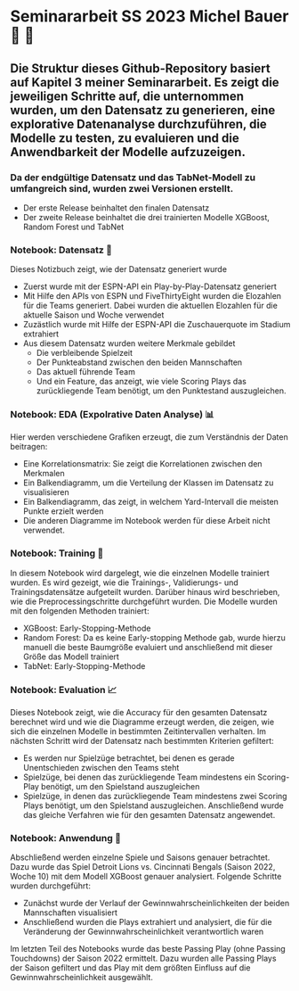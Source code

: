 # Seminararbeit SS 2023 Michel Bauer 📖	🏈
## Die Struktur dieses Github-Repository basiert auf Kapitel 3 meiner Seminararbeit. Es zeigt die jeweiligen Schritte auf, die unternommen wurden, um den Datensatz zu generieren, eine explorative Datenanalyse durchzuführen, die Modelle zu testen, zu evaluieren und die Anwendbarkeit der Modelle aufzuzeigen.

### Da der endgültige Datensatz und das TabNet-Modell zu umfangreich sind, wurden zwei Versionen erstellt.
- Der erste Release beinhaltet den finalen Datensatz
- Der zweite Release beinhaltet die drei trainierten Modelle XGBoost, Random Forest und TabNet

### Notebook: Datensatz 💾
Dieses Notizbuch zeigt, wie der Datensatz generiert wurde
- Zuerst wurde mit der ESPN-API ein Play-by-Play-Datensatz generiert
- Mit Hilfe den APIs von ESPN und FiveThirtyEight wurden die Elozahlen für die Teams generiert. Dabei wurden die aktuellen Elozahlen für die aktuelle Saison und Woche verwendet
- Zuzästlich wurde mit Hilfe der ESPN-API die Zuschauerquote im Stadium extrahiert
- Aus diesem Datensatz wurden weitere Merkmale gebildet
    - Die verbleibende Spielzeit
    - Der Punkteabstand zwischen den beiden Mannschaften
    - Das aktuell führende Team
    - Und ein Feature, das anzeigt, wie viele Scoring Plays das zurückliegende Team benötigt, um den Punktestand auszugleichen.

### Notebook: EDA (Expolrative Daten Analyse) 📊
Hier werden verschiedene Grafiken erzeugt, die zum Verständnis der Daten beitragen:
- Eine Korrelationsmatrix: Sie zeigt die Korrelationen zwischen den Merkmalen
- Ein Balkendiagramm, um die Verteilung der Klassen im Datensatz zu visualisieren
- Ein Balkendiagramm, das zeigt, in welchem Yard-Intervall die meisten Punkte erzielt werden
- Die anderen Diagramme im Notebook werden für diese Arbeit nicht verwendet.

 ### Notebook: Training 🧠
 In diesem Notebook wird dargelegt, wie die einzelnen Modelle trainiert wurden.  Es wird gezeigt, wie die Trainings-, Validierungs- und Trainingsdatensätze aufgeteilt wurden.  Darüber hinaus wird beschrieben, wie die  Preprocessingschritte durchgeführt wurden. Die Modelle wurden mit den folgenden Methoden trainiert:
 - XGBoost: Early-Stopping-Methode
 - Random Forest: Da es keine Early-stopping Methode gab, wurde hierzu manuell die beste Baumgröße evaluiert und anschließend mit dieser Größe das Modell trainiert
 - TabNet: Early-Stopping-Methode

### Notebook: Evaluation 📈
Dieses Notebook zeigt, wie die Accuracy für den gesamten Datensatz berechnet wird und wie die Diagramme erzeugt werden, die zeigen, wie sich die einzelnen Modelle in bestimmten Zeitintervallen verhalten. Im nächsten Schritt wird der Datensatz nach bestimmten Kriterien gefiltert:
- Es werden nur Spielzüge betrachtet, bei denen es gerade Unentschieden zwischen den Teams steht
- Spielzüge, bei denen das zurückliegende Team mindestens ein Scoring-Play benötigt, um den Spielstand auszugleichen
- Spielzüge, in denen das zurückliegende Team mindestens zwei Scoring Plays benötigt, um den Spielstand auszugleichen.
Anschließend wurde das gleiche Verfahren wie für den gesamten Datensatz angewendet.

### Notebook: Anwendung 🔨
Abschließend werden einzelne Spiele und Saisons genauer betrachtet. Dazu wurde das Spiel Detroit Lions vs. Cincinnati Bengals (Saison 2022, Woche 10) mit dem Modell XGBoost genauer analysiert. Folgende Schritte wurden durchgeführt:
- Zunächst wurde der Verlauf der Gewinnwahrscheinlichkeiten der beiden Mannschaften visualisiert
- Anschließend wurden die Plays extrahiert und analysiert, die für die Veränderung der Gewinnwahrscheinlichkeit verantwortlich waren

Im letzten Teil des Notebooks wurde das beste Passing Play (ohne Passing Touchdowns) der Saison 2022 ermittelt. Dazu wurden alle Passing Plays der Saison gefiltert und das Play mit dem größten Einfluss auf die Gewinnwahrscheinlichkeit ausgewählt.
 

